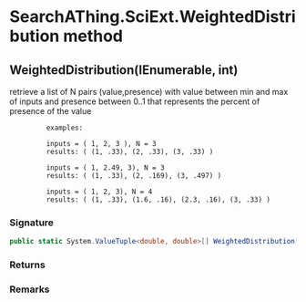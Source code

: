 # SearchAThing.SciExt.WeightedDistribution method
## WeightedDistribution(IEnumerable<double>, int)
retrieve a list of N pairs (value,presence)
             with value between min and max of inputs and presence between 0..1 that represents the percent of presence of the value
             
             examples:
            
             inputs = ( 1, 2, 3 ), N = 3
             results: ( (1, .33), (2, .33), (3, .33) )
             
             inputs = ( 1, 2.49, 3), N = 3
             results: ( (1, .33), (2, .169), (3, .497) )
             
             inputs = ( 1, 2, 3), N = 4
             results: ( (1, .33), (1.6, .16), (2.3, .16), (3, .33) )

### Signature
```csharp
public static System.ValueTuple<double, double>[] WeightedDistribution(IEnumerable<double> inputs, int N)
```
### Returns

### Remarks


